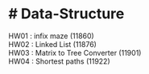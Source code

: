 <h1># Data-Structure</h1>

<d>HW01 : infix maze (11860)<br></d>
<d>HW02 : Linked List (11876)<br></d>
<d>HW03 : Matrix to Tree Converter (11901)<br></d>
<d>HW04 : Shortest paths (11922)<br></d>
